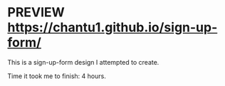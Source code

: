 # PREVIEW https://chantu1.github.io/sign-up-form/
This is a sign-up-form design I attempted to create.

Time it took me to finish: 4 hours.
